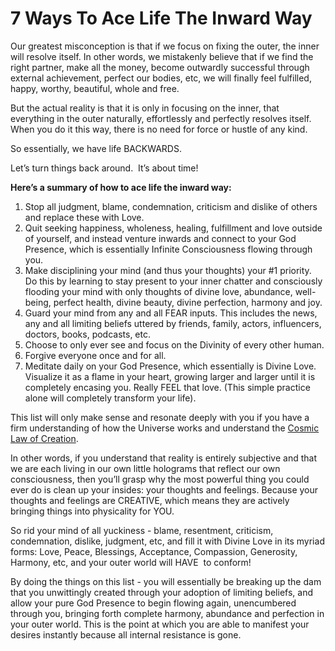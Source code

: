 # 7 Ways To Ace Life The Inward Way

Our greatest misconception is that if we focus on fixing the outer, the inner will resolve itself. In other words, we mistakenly believe that if we find the right partner, make all the money, become outwardly successful through external achievement, perfect our bodies, etc, we will finally feel fulfilled, happy, worthy, beautiful, whole and free.

But the actual reality is that it is only in focusing on the inner, that everything in the outer naturally, effortlessly and perfectly resolves itself. When you do it this way, there is no need for force or hustle of any kind.

So essentially, we have life BACKWARDS.

Let’s turn things back around.  It’s about time\!

**Here’s a summary of how to ace life the inward way:**

1. Stop all judgment, blame, condemnation, criticism and dislike of others and replace these with Love.  
2. Quit seeking happiness, wholeness, healing, fulfillment and love outside of yourself, and instead venture inwards and connect to your God Presence, which is essentially Infinite Consciousness flowing through you.
3. Make disciplining your mind \(and thus your thoughts\) your \#1 priority. Do this by learning to stay present to your inner chatter and consciously flooding your mind with only thoughts of divine love, abundance, well\-being, perfect health, divine beauty, divine perfection, harmony and joy. 
4. Guard your mind from any and all FEAR inputs. This includes the news, any and all limiting beliefs uttered by friends, family, actors, influencers, doctors, books, podcasts, etc. 
5. Choose to only ever see and focus on the Divinity of every other human.
6. Forgive everyone once and for all. 
7. Meditate daily on your God Presence, which essentially is Divine Love. Visualize it as a flame in your heart, growing larger and larger until it is completely encasing you. Really FEEL that love. \(This simple practice alone will completely transform your life\).

This list will only make sense and resonate deeply with you if you have a firm understanding of how the Universe works and understand the [Cosmic Law of Creation](http://iii).

In other words, if you understand that reality is entirely subjective and that we are each living in our own little holograms that reflect our own consciousness, then you’ll grasp why the most powerful thing you could ever do is clean up your insides: your thoughts and feelings. Because your thoughts and feelings are CREATIVE, which means they are actively bringing things into physicality for YOU.

So rid your mind of all yuckiness \- blame, resentment, criticism, condemnation, dislike, judgment, etc, and fill it with Divine Love in its myriad forms: Love, Peace, Blessings, Acceptance, Compassion, Generosity, Harmony, etc, and your outer world will HAVE  to conform\!

By doing the things on this list \- you will essentially be breaking up the dam that you unwittingly created through your adoption of limiting beliefs, and allow your pure God Presence to begin flowing again, unencumbered through you, bringing forth complete harmony, abundance and perfection in your outer world. This is the point at which you are able to manifest your desires instantly because all internal resistance is gone.
